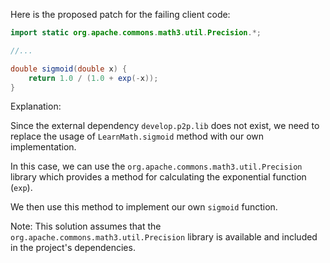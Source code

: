 Here is the proposed patch for the failing client code:

```java
import static org.apache.commons.math3.util.Precision.*;

//...

double sigmoid(double x) {
    return 1.0 / (1.0 + exp(-x));
}
```
Explanation:

Since the external dependency `develop.p2p.lib` does not exist, we need to replace the usage of `LearnMath.sigmoid` method with our own implementation.

In this case, we can use the `org.apache.commons.math3.util.Precision` library which provides a method for calculating the exponential function (`exp`).

We then use this method to implement our own `sigmoid` function.

Note: This solution assumes that the `org.apache.commons.math3.util.Precision` library is available and included in the project's dependencies.
